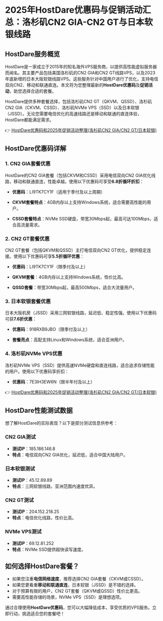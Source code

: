 # 2025年HostDare优惠码与促销活动汇总：洛杉矶CN2 GIA-CN2 GT与日本软银线路

## HostDare服务概览

HostDare是一家成立于2015年的知名海外VPS服务商，以提供高性能虚拟服务器而闻名。其主要产品包括美国洛杉矶的CN2 GIA和CN2 GT线路VPS，以及2023年底新增的日本大阪软银线路VPS。这些服务针对中国用户进行了优化，支持电信双向CN2、移动和联通直连。本文将为您整理最新的**HostDare优惠码**及**促销活动**，助您选择合适的套餐。

HostDare提供多种套餐选择，包括洛杉矶CN2 GT（QKVM、QSSD）、洛杉矶CN2 GIA（CKVM、CSSD）、洛杉矶NVMe VPS（SSD）以及日本软银（JSSD）。无论您需要电信优化的高速线路还是移动和联通的直连体验，HostDare都能满足需求。

👉 [HostDare优惠码和2025年促销活动整理(洛杉矶CN2 GIA/CN2 GT/日本软银)](https://bit.ly/hostdare)

## HostDare优惠码详解

### 1. CN2 GIA套餐优惠

HostDare的CN2 GIA套餐（包括CKVM和CSSD）采用电信双向CN2 GIA优化线路，移动和联通直连，性能卓越。使用以下优惠码可享受**6.8折循环折扣**：
- **优惠码**：LI9TK7CY1F（适用于季付及以上周期）

- **CKVM套餐特点**：4GB内存以上支持Windows系统，适合需要高性能的用户。
- **CSSD套餐特点**：NVMe SSD硬盘，带宽30Mbps起，最高可达100Mbps，适合高流量需求。

### 2. CN2 GT套餐优惠

CN2 GT套餐（包括QKVM和QSSD）主打电信双向CN2 GT优化，提供稳定连接。使用以下优惠码可享**5.5折循环优惠**：
- **优惠码**：LI9TK7CY1F（限季付及以上）

- **QKVM套餐**：4GB内存以上支持Windows系统，性价比高。
- **QSSD套餐**：带宽30Mbps起，最高500Mbps，适合大流量用户。

### 3. 日本软银套餐优惠

日本大阪机房（JSSD）采用三网软银线路，延迟低、稳定性强。使用以下优惠码可获**7.6折优惠**：
- **优惠码**：918RXB9JBO（限季付及以上）

- **套餐亮点**：高配支持Linux和Windows系统，适合亚洲用户。

### 4. 洛杉矶NVMe VPS优惠

洛杉矶NVMe VPS（SSD）提供高速NVMe硬盘和直连线路，适合追求存储性能的用户。使用以下优惠码享折扣：
- **优惠码**：7E3IH3EW6N（限半年付及以上）

👉 [HostDare优惠码和2025年促销活动整理(洛杉矶CN2 GIA/CN2 GT/日本软银)](https://bit.ly/hostdare)

## HostDare性能测试数据

想了解HostDare的实际表现？以下是部分测试信息供参考：

### CN2 GIA测试
- **测试IP**：185.186.146.8
- **特点**：电信双向CN2 GIA优化，延迟低，适合中国大陆用户。

### 日本软银测试
- **测试IP**：45.12.89.89
- **特点**：三网软银线路，亚洲范围内速度优异。

### CN2 GT测试
- **测试IP**：204.152.218.25
- **特点**：电信优化线路，性价比高。

### NVMe VPS测试
- **测试IP**：69.12.81.252
- **特点**：NVMe SSD提供超快读写速度。

## 如何选择HostDare套餐？

- 如果您注重**电信网络速度**，推荐选择CN2 GIA套餐（CKVM或CSSD）。
- 如果您更看重**移动和联通直连**，日本软银（JSSD）是不错的选择。
- 对于预算有限的用户，CN2 GT套餐（QKVM或QSSD）性价比更高。
- 需要高性能存储的场景，NVMe VPS（SSD）是理想选项。

通过合理使用**HostDare优惠码**，您可以大幅降低成本，享受优质的VPS服务。立即行动，挑选适合您的套餐吧！